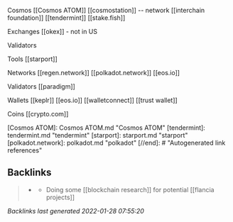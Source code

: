 Cosmos
[[Cosmos ATOM]]
[[cosmostation]] -- network
[[interchain foundation]]
[[tendermint]]
[[stake.fish]]

Exchanges
[[okex]]
	-	not in US
	
Validators

Tools
[[starport]]

	
Networks
[[regen.network]]
[[polkadot.network]]
[[eos.io]]

Validators
[[paradigm]]

Wallets
[[keplr]]
[[eos.io]]
[[walletconnect]]
[[trust wallet]]

Coins
[[crypto.com]]

[//begin]: # "Autogenerated link references for markdown compatibility"
[Cosmos ATOM]: Cosmos ATOM.md "Cosmos ATOM"
[tendermint]: tendermint.md "tendermint"
[starport]: starport.md "starport"
[polkadot.network]: polkadot.md "polkadot"
[//end]: # "Autogenerated link references"

## Backlinks

> - [](2021-05-10.md)
>   - Doing some [[blockchain research]] for potential [[flancia projects]]

_Backlinks last generated 2022-01-28 07:55:20_
